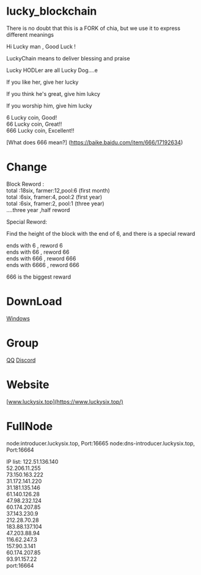 # lucky_blockchain 

There is no doubt that this is a FORK of chia, but we use it to express different meanings

Hi Lucky man , Good Luck !  

LuckyChain  means to deliver  blessing and praise   

Lucky HODLer are all Lucky Dog....e  


If you like her, give her lucky  

If you think he's great, give him lukcy  

If you worship him, give him lucky  

6 Lucky coin, Good!   
66 Lucky coin, Great!!  
666 Lucky coin, Excellent!!  

[What does 666 mean?] (https://baike.baidu.com/item/666/17192634)

# Change

Block Reword :  
total :18six, farmer:12,pool:6 (first month)  
total :6six,  framer:4, pool:2 (first year)  
total :6six,  framer:2, pool:1 (three year)  
....three year ,half reword  

Special Reword:  

Find the height of the block with the end of 6, and there is a special reward  

ends with 6 , reword 6  
ends with 66 , reword 66  
ends with 666 , reword 666  
ends with 6666 , reword 666  

666 is the biggest reward  



# DownLoad 
[Windows](https://www.luckysix.top/LuckySetup-1.2.10.5.exe)

# Group
[QQ](https://jq.qq.com/?_wv=1027&k=RJp9meKz)
[Discord](https://discord.gg/pgdj4snppb)

# Website
[www.luckysix.top](https://www.luckysix.top/)

# FullNode


node:introducer.luckysix.top, Port:16665
node:dns-introducer.luckysix.top, Port:16664


IP list:
122.51.136.140  
52.206.11.255  
73.150.163.222  
31.172.141.220  
31.181.135.146  
61.140.126.28  
47.98.232.124  
60.174.207.85  
37.143.230.9  
212.28.70.28  
183.88.137.104  
47.203.88.94  
116.62.247.3  
157.90.3.141  
60.174.207.85  
93.91.157.22  
port:16664  